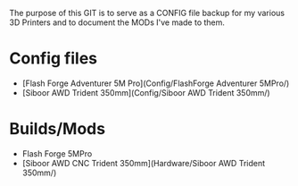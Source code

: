 The purpose of this GIT is to serve as a CONFIG file backup for my various 3D Printers and to document the MODs I've made to them.
# Config files
- [Flash Forge Adventurer 5M Pro](Config/FlashForge Adventurer 5MPro/)
- [Siboor AWD Trident 350mm](Config/Siboor AWD Trident 350mm/)
# Builds/Mods
- Flash Forge 5MPro
- [Siboor AWD CNC Trident 350mm](Hardware/Siboor AWD Trident 350mm/)
